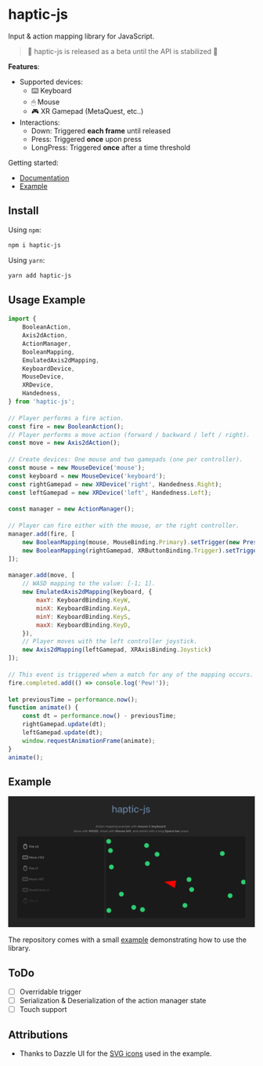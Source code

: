 # haptic-js

Input & action mapping library for JavaScript.

> 🚧 haptic-js is released as a beta until the API is stabilized 🚧

**Features**:

* Supported devices:
    * ⌨️ Keyboard
    * 🖱 Mouse
    * 🎮 XR Gamepad (MetaQuest, etc..)
* Interactions:
    * Down: Triggered **each frame** until released
    * Press: Triggered **once** upon press
    * LongPress: Triggered **once** after a time threshold

Getting started:

* [Documentation](./DOC.md)
* [Example](./example/src/index.ts)

## Install

Using `npm`:

```sh
npm i haptic-js
```

Using `yarn`:

```sh
yarn add haptic-js
```

## Usage Example

```js
import {
    BooleanAction,
    Axis2dAction,
    ActionManager,
    BooleanMapping,
    EmulatedAxis2dMapping,
    KeyboardDevice,
    MouseDevice,
    XRDevice,
    Handedness,
} from 'haptic-js';

// Player performs a fire action.
const fire = new BooleanAction();
// Player performs a move action (forward / backward / left / right).
const move = new Axis2dAction();

// Create devices: One mouse and two gamepads (one per controller).
const mouse = new MouseDevice('mouse');
const keyboard = new MouseDevice('keyboard');
const rightGamepad = new XRDevice('right', Handedness.Right);
const leftGamepad = new XRDevice('left', Handedness.Left);

const manager = new ActionManager();

// Player can fire either with the mouse, or the right controller.
manager.add(fire, [
    new BooleanMapping(mouse, MouseBinding.Primary).setTrigger(new PressTrigger()),
    new BooleanMapping(rightGamepad, XRButtonBinding.Trigger).setTrigger(new PressTrigger()),
]);

manager.add(move, [
    // WASD mapping to the value: [-1; 1].
    new EmulatedAxis2dMapping(keyboard, {
        maxY: KeyboardBinding.KeyW,
        minX: KeyboardBinding.KeyA,
        minY: KeyboardBinding.KeyS,
        maxX: KeyboardBinding.KeyD,
    }),
    // Player moves with the left controller joystick.
    new Axis2dMapping(leftGamepad, XRAxisBinding.Joystick)
]);

// This event is triggered when a match for any of the mapping occurs.
fire.completed.add(() => console.log('Pew!'));

let previousTime = performance.now();
function animate() {
    const dt = performance.now() - previousTime;
    rightGamepad.update(dt);
    leftGamepad.update(dt);
    window.requestAnimationFrame(animate);
}
animate();
```

## Example

![](./img/example.png)

The repository comes with a small [example](example) demonstrating how to use the library.

## ToDo

* [ ] Overridable trigger
* [ ] Serialization & Deserialization of the action manager state
* [ ] Touch support

## Attributions

* Thanks to Dazzle UI for the [SVG icons](https://www.svgrepo.com/svg/533083/keyboard) used in the example.
